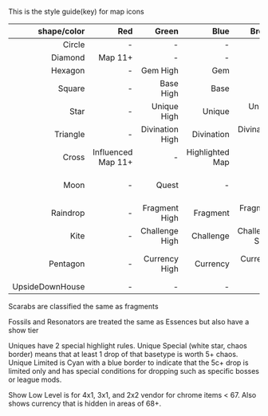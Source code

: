 This is the style guide(key) for map icons

shape/color|Red|Green|Blue|Brown|White|Yellow|Cyan|Grey|Orange|Pink|Purple
---: | ---: | ---: | ---: | ---: | ---: | ---:| ---:| ---:| ---:| ---:| ---:
Circle|-|-|-|-|-|Rare|-|-|-|-|-|-
Diamond|Map 11+|-|-|-|Map 1-5|Map 6-10|-|-|-|-|-|-
Hexagon|-|Gem High|Gem|-|-|-|-|-|-|-|-
Square|-|Base High|Base|-|-|-|-|Show|-|-|-
Star|-|Unique High|Unique|Unique Low|Unique Special|-|Unique Limited|Unique Show|-|-|-
Triangle|-|Divination High|Divination|Divination Low|-|-|-|Divination Show|-|-|-
Cross|Influenced Map 11+|-|Highlighted Map|-|Influenced Map 1-5|Influenced Map 6-10|-|-|-|-|-|-
Moon|-|Quest|-|-|-|-|-|-|Show Low Level|-|-|-
Raindrop|-|Fragment High|Fragment|Fragment Low|-|-|-|-|-|-|-
Kite|-|Challenge High|Challenge|Challenge Show|-|-|-|-|-|-|-
Pentagon|-|Currency High|Currency|Currency Low|-|Mirror type Currency|-|Currency Show|-|-|-
UpsideDownHouse|-|-|-|-|-|-|-|Item Mod|-|-|-|-

Scarabs are classified the same as fragments

Fossils and Resonators are treated the same as Essences but also have a show tier

Uniques have 2 special highlight rules.  Unique Special (white star, chaos border) means that at least 1 drop of that basetype is worth 5+ chaos.  Unique Limited is Cyan with a blue border to indicate that the 5c+ drop is limited only and has special conditions for dropping such as specific bosses or league mods.

Show Low Level is for 4x1, 3x1, and 2x2 vendor for chrome items < 67.  Also shows currency that is hidden in areas of 68+.
